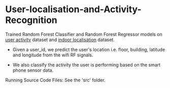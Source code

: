 # User-localisation-and-Activity-Recognition
Trained Random Forest Classifier and Random Forest Regressor models on
[user activity](https://archive.ics.uci.edu/ml/datasets/human+activity+recognition+using+smartphones#) dataset and 
[indoor localisation](https://www.kaggle.com/giantuji/UjiIndoorLoc) dataset.

- Given a user_id, we predict the user's location i.e. floor, building, latitude and longitude from the wifi RF signals.

- We also classify the activity the user is performing based on the smart phone sensor data.

Running Source Code Files:  See the 'src' folder.
